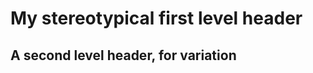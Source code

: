 My stereotypical first level header
==================================
A second level header, for variation
------------------------------------
